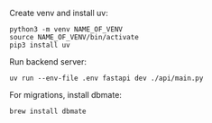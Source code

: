 Create venv and install uv:
```
python3 -m venv NAME_OF_VENV
source NAME_OF_VENV/bin/activate
pip3 install uv
```

Run backend server:
```
uv run --env-file .env fastapi dev ./api/main.py
```

For migrations, install dbmate:
```
brew install dbmate
```